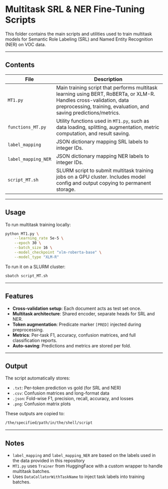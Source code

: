 # Multitask SRL & NER Fine-Tuning Scripts

This folder contains the main scripts and utilities used to train multitask models for Semantic Role Labeling (SRL) and Named Entity Recognition (NER) on VOC data.

---

## Contents

| File | Description |
|------|-------------|
| `MT1.py` | Main training script that performs multitask learning using BERT, RoBERTa, or XLM-R. Handles cross-validation, data preprocessing, training, evaluation, and saving predictions/metrics. |
| `functions_MT.py` | Utility functions used in `MT1.py`, such as data loading, splitting, augmentation, metric computation, and result saving. |
| `label_mapping` | JSON dictionary mapping SRL labels to integer IDs. |
| `label_mapping_NER` | JSON dictionary mapping NER labels to integer IDs. |
| `script_MT.sh` | SLURM script to submit multitask training jobs on a GPU cluster. Includes model config and output copying to permanent storage. |

---

## Usage

To run multitask training locally:
```bash
python MT1.py \
    --learning_rate 5e-5 \
    --epoch 30 \
    --batch_size 16 \
    --model_checkpoint "xlm-roberta-base" \
    --model_type "XLM-R"
```

To run it on a SLURM cluster:
```bash
sbatch script_MT.sh
```

---

## Features

- **Cross-validation setup**: Each document acts as test set once.
- **Multitask architecture**: Shared encoder, separate heads for SRL and NER.
- **Token augmentation**: Predicate marker `[PRED]` injected during preprocessing.
- **Metrics**: Per-task F1, accuracy, confusion matrices, and full classification reports.
- **Auto-saving**: Predictions and metrics are stored per fold.

---

## Output

The script automatically stores:
- `.txt`: Per-token prediction vs gold (for SRL and NER)
- `.csv`: Confusion matrices and long-format data
- `.json`: Fold-wise F1, precision, recall, accuracy, and losses
- `.png`: Confusion matrix plots

These outputs are copied to:
```bash
/the/specified/path/in/the/shell/script
```

---

## Notes
- `label_mapping` and `label_mapping_NER` are based on the labels used in the data provided in this repository 
- `MT1.py` uses `Trainer` from HuggingFace with a custom wrapper to handle multitask batches.
- Uses `DataCollatorWithTaskName` to inject task labels into training batches.
